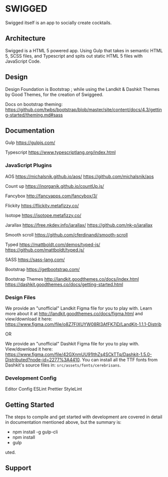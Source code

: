 # SWIGGED

Swigged itself is an app to socially create cocktails.

## Architecture

Swigged is a HTML 5 powered app. Using Gulp that takes in semantic HTML 5, SCSS files, and Typescript and spits out static HTML 5 files with JavaScript Code.

## Design

Design Foundation is Bootstrap ; while using the Landkit & Dashkit Themes by Good Themes, for the creation of Swiggeed.

Docs on bootstrap theming: https://github.com/twbs/bootstrap/blob/master/site/content/docs/4.3/getting-started/theming.md#sass

## Documentation

Gulp
https://gulpjs.com/

Typescript
https://www.typescriptlang.org/index.html

### JavaScript Plugins

AOS
https://michalsnik.github.io/aos/
https://github.com/michalsnik/aos

Count up
https://inorganik.github.io/countUp.js/

Fancybox
http://fancyapps.com/fancybox/3/

Flickity
https://flickity.metafizzy.co/

Isotope
https://isotope.metafizzy.co/

Jarallax
https://free.nkdev.info/jarallax/
https://github.com/nk-o/jarallax

Smooth scroll
https://github.com/cferdinandi/smooth-scroll

Typed
https://mattboldt.com/demos/typed-js/
https://github.com/mattboldt/typed.js/

SASS
https://sass-lang.com/

Bootstrap
https://getbootstrap.com/

Bootstrap Themes
http://landkit.goodthemes.co/docs/index.html
https://dashkit.goodthemes.co/docs/getting-started.html

### Design Files

We provide an "unofficial" Landkit Figma file for you to play with. Learn more about it at http://landkit.goodthemes.co/docs/figma.html and view/download it here: https://www.figma.com/file/o8Z7FIXUYW08Rl3AfFK7iD/LandKit-1.1.1-Distrib

OR

We provide an "unofficial" Dashkit Figma file for you to play with. View/download it here: https://www.figma.com/file/42GXnmUU91IthZs4SCkTTq/Dashkit-1.5.0-Distributed?node-id=2277%3A4410. You can install all the TTF fonts from Dashkit's source files in: `src/assets/fonts/cerebrisans`.

### Development Config

Editor Config
ESLint
Prettier
StyleLint


## Getting Started

The steps to compile and get started with development are covered in detail in documentation mentioned above, but the summary is:

- npm install -g gulp-cli
- npm install
- gulp

uted.

## Support
